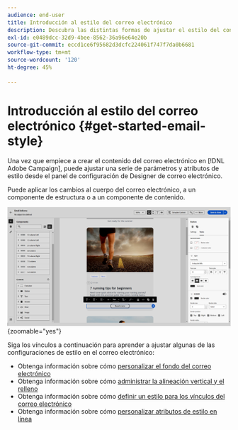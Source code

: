 ```yaml
---
audience: end-user
title: Introducción al estilo del correo electrónico
description: Descubra las distintas formas de ajustar el estilo del contenido del correo electrónico
exl-id: e0489dcc-32d9-4bee-8562-36a96e64e20b
source-git-commit: eccd1ce6f95682d3dcfc224061f747f7da0b6681
workflow-type: tm+mt
source-wordcount: '120'
ht-degree: 45%

---
```



# Introducción al estilo del correo electrónico {#get-started-email-style}

Una vez que empiece a crear el contenido del correo electrónico en [!DNL Adobe Campaign], puede ajustar una serie de parámetros y atributos de estilo desde el panel de configuración de Designer de correo electrónico.

Puede aplicar los cambios al cuerpo del correo electrónico, a un componente de estructura o a un componente de contenido.

![Panel de configuración de Designer de correo electrónico que muestra la configuración de componentes de contenido](assets/email_designer_content_components_settings.png){zoomable="yes"}

Siga los vínculos a continuación para aprender a ajustar algunas de las configuraciones de estilo en el correo electrónico:

* Obtenga información sobre cómo [personalizar el fondo del correo electrónico](backgrounds.md)
* Obtenga información sobre cómo [administrar la alineación vertical y el relleno](alignment-and-padding.md)
* Obtenga información sobre cómo [definir un estilo para los vínculos del correo electrónico](styling-links.md)
* Obtenga información sobre cómo [personalizar atributos de estilo en línea](inline-styling.md)
